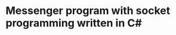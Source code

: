 Messenger program with socket programming written in C#
=======================================================
